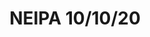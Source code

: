 ---
title: NEIPA 10/10/20
bjcp_cat: Imperial IPA (14 C)
brew_date: October 10, 2020
type: homebrew_recipe
short_description: 
page_url: /recipes/NEIPA_10_10_20.html
---